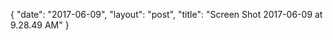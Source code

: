{
   "date": "2017-06-09",
   "layout": "post",
   "title": "Screen Shot 2017-06-09 at 9.28.49 AM"
}

